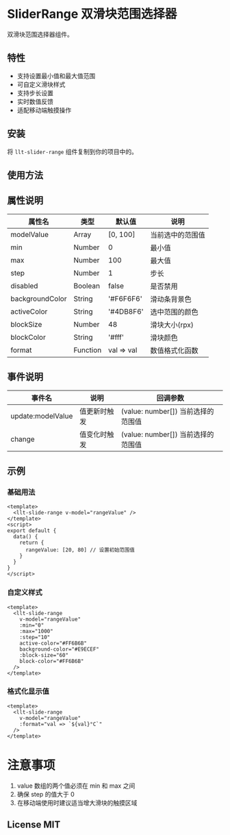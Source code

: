 # SliderRange 双滑块范围选择器

双滑块范围选择器组件。

## 特性

- 支持设置最小值和最大值范围
- 可自定义滑块样式
- 支持步长设置
- 实时数值反馈
- 适配移动端触摸操作

## 安装

将 `llt-slider-range` 组件复制到你的项目中的。

## 使用方法

## 属性说明

| 属性名 | 类型 | 默认值 | 说明 |
|--------|------|--------|------|
| modelValue | Array | [0, 100] | 当前选中的范围值 |
| min | Number | 0 | 最小值 |
| max | Number | 100 | 最大值 |
| step | Number | 1 | 步长 |
| disabled | Boolean | false | 是否禁用 |
| backgroundColor | String | '#F6F6F6' | 滑动条背景色 |
| activeColor | String | '#4DB8F6' | 选中范围的颜色 |
| blockSize | Number | 48 | 滑块大小(rpx) |
| blockColor | String | '#fff' | 滑块颜色 |
| format | Function | val => val | 数值格式化函数 |


## 事件说明

| 事件名 | 说明 | 回调参数 |
|--------|------|----------|
| update:modelValue | 值更新时触发 | (value: number[]) 当前选择的范围值 |
| change | 值变化时触发 | (value: number[]) 当前选择的范围值 |

## 示例

### 基础用法
```vue
<template>
  <llt-slide-range v-model="rangeValue" />
</template>
<script>
export default {
  data() {
    return {
      rangeValue: [20, 80] // 设置初始范围值
    }
  }
}
</script>
```

### 自定义样式

```vue
<template>
  <llt-slide-range
    v-model="rangeValue"
    :min="0"
    :max="1000"
    :step="10"
    active-color="#FF6B6B"
    background-color="#E9ECEF"
    :block-size="60"
    block-color="#FF6B6B"
  />
</template>
```

### 格式化显示值

```vue
<template>
  <llt-slide-range
    v-model="rangeValue"
    :format="val => `${val}°C`"
  />
</template>
```
# 注意事项

1. value 数组的两个值必须在 min 和 max 之间
2. 确保 step 的值大于 0
3. 在移动端使用时建议适当增大滑块的触摸区域

## License MIT